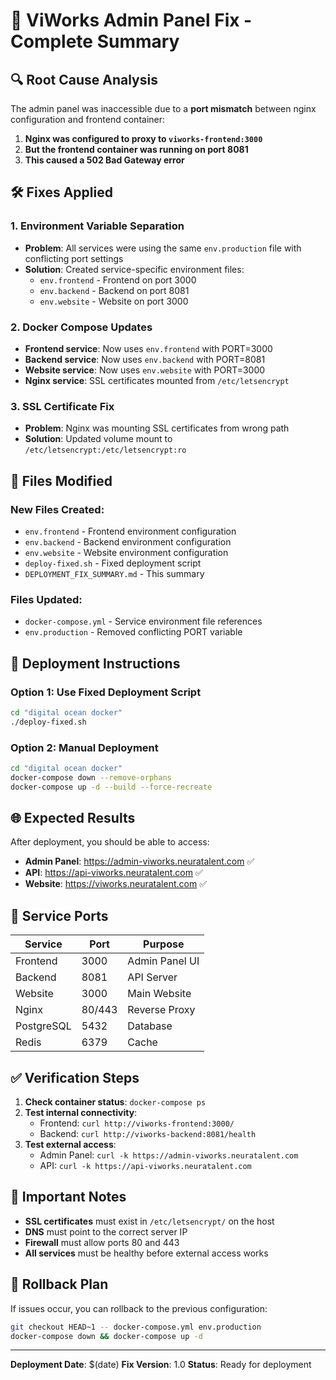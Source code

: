 # 🚀 ViWorks Admin Panel Fix - Complete Summary

## 🔍 **Root Cause Analysis**

The admin panel was inaccessible due to a **port mismatch** between nginx configuration and frontend container:

1. **Nginx was configured to proxy to `viworks-frontend:3000`**
2. **But the frontend container was running on port 8081**
3. **This caused a 502 Bad Gateway error**

## 🛠️ **Fixes Applied**

### **1. Environment Variable Separation**
- **Problem**: All services were using the same `env.production` file with conflicting port settings
- **Solution**: Created service-specific environment files:
  - `env.frontend` - Frontend on port 3000
  - `env.backend` - Backend on port 8081  
  - `env.website` - Website on port 3000

### **2. Docker Compose Updates**
- **Frontend service**: Now uses `env.frontend` with PORT=3000
- **Backend service**: Now uses `env.backend` with PORT=8081
- **Website service**: Now uses `env.website` with PORT=3000
- **Nginx service**: SSL certificates mounted from `/etc/letsencrypt`

### **3. SSL Certificate Fix**
- **Problem**: Nginx was mounting SSL certificates from wrong path
- **Solution**: Updated volume mount to `/etc/letsencrypt:/etc/letsencrypt:ro`

## 📁 **Files Modified**

### **New Files Created:**
- `env.frontend` - Frontend environment configuration
- `env.backend` - Backend environment configuration  
- `env.website` - Website environment configuration
- `deploy-fixed.sh` - Fixed deployment script
- `DEPLOYMENT_FIX_SUMMARY.md` - This summary

### **Files Updated:**
- `docker-compose.yml` - Service environment file references
- `env.production` - Removed conflicting PORT variable

## 🚀 **Deployment Instructions**

### **Option 1: Use Fixed Deployment Script**
```bash
cd "digital ocean docker"
./deploy-fixed.sh
```

### **Option 2: Manual Deployment**
```bash
cd "digital ocean docker"
docker-compose down --remove-orphans
docker-compose up -d --build --force-recreate
```

## 🌐 **Expected Results**

After deployment, you should be able to access:

- **Admin Panel**: https://admin-viworks.neuratalent.com ✅
- **API**: https://api-viworks.neuratalent.com ✅  
- **Website**: https://viworks.neuratalent.com ✅

## 🔧 **Service Ports**

| Service | Port | Purpose |
|---------|------|---------|
| Frontend | 3000 | Admin Panel UI |
| Backend | 8081 | API Server |
| Website | 3000 | Main Website |
| Nginx | 80/443 | Reverse Proxy |
| PostgreSQL | 5432 | Database |
| Redis | 6379 | Cache |

## ✅ **Verification Steps**

1. **Check container status**: `docker-compose ps`
2. **Test internal connectivity**: 
   - Frontend: `curl http://viworks-frontend:3000/`
   - Backend: `curl http://viworks-backend:8081/health`
3. **Test external access**:
   - Admin Panel: `curl -k https://admin-viworks.neuratalent.com`
   - API: `curl -k https://api-viworks.neuratalent.com`

## 🚨 **Important Notes**

- **SSL certificates** must exist in `/etc/letsencrypt/` on the host
- **DNS** must point to the correct server IP
- **Firewall** must allow ports 80 and 443
- **All services** must be healthy before external access works

## 🔄 **Rollback Plan**

If issues occur, you can rollback to the previous configuration:
```bash
git checkout HEAD~1 -- docker-compose.yml env.production
docker-compose down && docker-compose up -d
```

---

**Deployment Date**: $(date)
**Fix Version**: 1.0
**Status**: Ready for deployment
